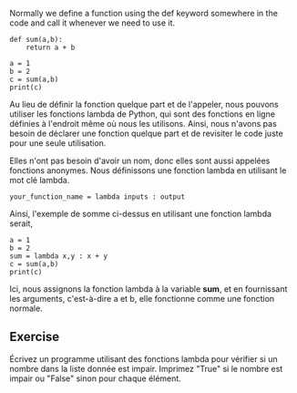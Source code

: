 Normally we define a function using the def keyword somewhere in the code and call it whenever we need to use it.

    def sum(a,b):
        return a + b

    a = 1
    b = 2
    c = sum(a,b)
    print(c)

Au lieu de définir la fonction quelque part et de l'appeler, nous pouvons utiliser les fonctions lambda de Python, qui sont des fonctions en ligne définies à l'endroit même où nous les utilisons. Ainsi, nous n'avons pas besoin de déclarer une fonction quelque part et de revisiter le code juste pour une seule utilisation.

Elles n'ont pas besoin d'avoir un nom, donc elles sont aussi appelées fonctions anonymes. Nous définissons une fonction lambda en utilisant le mot clé lambda.

    your_function_name = lambda inputs : output

Ainsi, l'exemple de somme ci-dessus en utilisant une fonction lambda serait,

    a = 1
    b = 2
    sum = lambda x,y : x + y
    c = sum(a,b)
    print(c)

Ici, nous assignons la fonction lambda à la variable **sum**, et en fournissant les arguments, c'est-à-dire a et b, elle fonctionne comme une fonction normale.

Exercise
--------
Écrivez un programme utilisant des fonctions lambda pour vérifier si un nombre dans la liste donnée est impair. Imprimez "True" si le nombre est impair ou "False" sinon pour chaque élément.